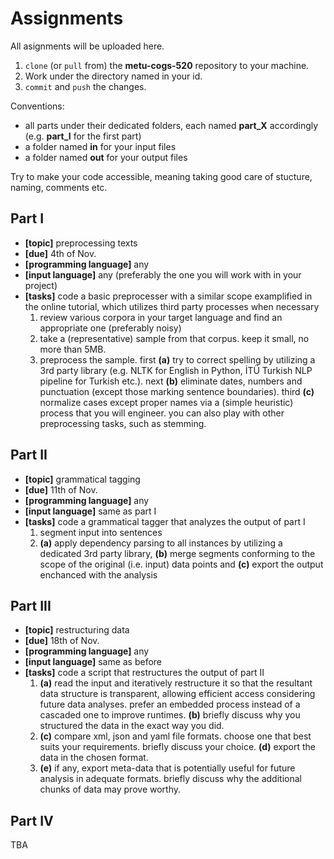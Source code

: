 # Assignments

All asignments will be uploaded here.

1. `clone` (or `pull` from) the **metu-cogs-520** repository to your machine. 
2. Work under the directory named in your id.
3. `commit` and `push` the changes.

Conventions:

- all parts under their dedicated folders, each named **part_X** accordingly (e.g. **part_I** for the first part)
- a folder named **in** for your input files
- a folder named **out** for your output files

Try to make your code accessible, meaning taking good care of stucture, naming, comments etc.

## Part I

- **\[topic\]** preprocessing texts
- **\[due\]** 4th of Nov.
- **\[programming language\]** any
- **\[input language\]** any (preferably the one you will work with in your project)
- **\[tasks\]** code a basic preprocesser with a similar scope examplified in the online tutorial, which utilizes third party processes when necessary
  1. review various corpora in your target language and find an appropriate one (preferably noisy)
  2. take a (representative) sample from that corpus. keep it small, no more than 5MB.
  3. preprocess the sample. first **(a)** try to correct spelling by utilizing a 3rd party library (e.g. NLTK for English in Python, İTÜ Turkish NLP pipeline for Turkish etc.). next **(b)** eliminate dates, numbers and punctuation (except those marking sentence boundaries). third **(c)** normalize cases except proper names via a (simple heuristic) process that you will engineer. you can also play with other preprocessing tasks, such as stemming.

## Part II

- **\[topic\]** grammatical tagging
- **\[due\]** 11th of Nov.
- **\[programming language\]** any
- **\[input language\]** same as part I
- **\[tasks\]** code a grammatical tagger that analyzes the output of part I
  1. segment input into sentences
  2. **(a)** apply dependency parsing to all instances by utilizing a dedicated 3rd party library, **(b)** merge segments conforming to the scope of the original (i.e. input) data points and **(c)** export the output enchanced with the analysis

## Part III

- **\[topic\]** restructuring data
- **\[due\]** 18th of Nov.
- **\[programming language\]** any
- **\[input language\]** same as before
- **\[tasks\]** code a script that restructures the output of part II
  1. **(a)** read the input and iteratively restructure it so that the resultant data structure is transparent, allowing efficient access considering future data analyses. prefer an embedded process instead of a cascaded one to improve runtimes. **(b)** briefly discuss why you structured the data in the exact way you did.
  2. **(c)** compare xml, json and yaml file formats. choose one that best suits your requirements. briefly discuss your choice. **(d)** export the data in the chosen format.
  3. **(e)** if any, export meta-data that is potentially useful for future analysis in adequate formats. briefly discuss why the additional chunks of data may prove worthy.

## Part IV

TBA
